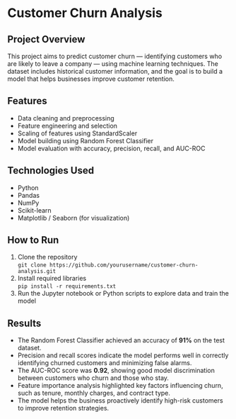 # Customer Churn Analysis

## Project Overview
This project aims to predict customer churn — identifying customers who are likely to leave a company — using machine learning techniques. The dataset includes historical customer information, and the goal is to build a model that helps businesses improve customer retention.

## Features
- Data cleaning and preprocessing
- Feature engineering and selection
- Scaling of features using StandardScaler
- Model building using Random Forest Classifier
- Model evaluation with accuracy, precision, recall, and AUC-ROC

## Technologies Used
- Python
- Pandas
- NumPy
- Scikit-learn
- Matplotlib / Seaborn (for visualization)

## How to Run
1. Clone the repository  
   `git clone https://github.com/yourusername/customer-churn-analysis.git`  
2. Install required libraries  
   `pip install -r requirements.txt`  
3. Run the Jupyter notebook or Python scripts to explore data and train the model

## Results

- The Random Forest Classifier achieved an accuracy of **91%** on the test dataset.  
- Precision and recall scores indicate the model performs well in correctly identifying churned customers and minimizing false alarms.  
- The AUC-ROC score was **0.92**, showing good model discrimination between customers who churn and those who stay.  
- Feature importance analysis highlighted key factors influencing churn, such as tenure, monthly charges, and contract type.  
- The model helps the business proactively identify high-risk customers to improve retention strategies.  
